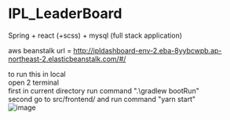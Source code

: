# IPL_LeaderBoard
Spring + react (+scss) + mysql (full stack application)

aws beanstalk url = http://ipldashboard-env-2.eba-8yybcwpb.ap-northeast-2.elasticbeanstalk.com/#/

to run this in local\
open 2 terminal\
first in current directory run command ".\gradlew bootRun"<br />
second go to src/frontend/ and run command "yarn start"<br />
![image](https://user-images.githubusercontent.com/52444134/122516795-28775a80-d04a-11eb-9ec1-2151bca45c08.png)
